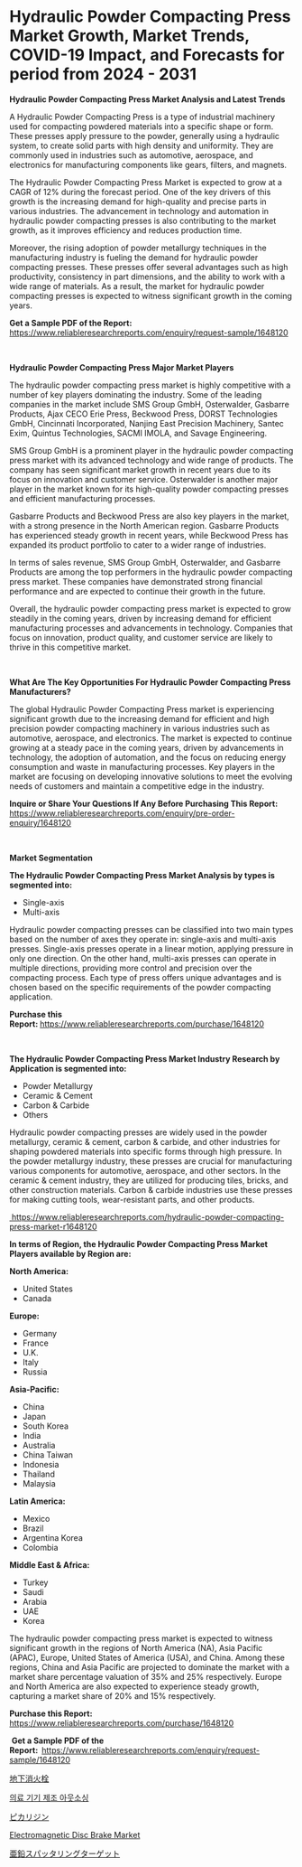 <p><h1>Hydraulic Powder Compacting Press Market Growth, Market Trends, COVID-19 Impact, and Forecasts for period from 2024 - 2031</h1></p><p><strong>Hydraulic Powder Compacting Press Market Analysis and Latest Trends</strong></p>
<p><p>A Hydraulic Powder Compacting Press is a type of industrial machinery used for compacting powdered materials into a specific shape or form. These presses apply pressure to the powder, generally using a hydraulic system, to create solid parts with high density and uniformity. They are commonly used in industries such as automotive, aerospace, and electronics for manufacturing components like gears, filters, and magnets.</p><p>The Hydraulic Powder Compacting Press Market is expected to grow at a CAGR of 12% during the forecast period. One of the key drivers of this growth is the increasing demand for high-quality and precise parts in various industries. The advancement in technology and automation in hydraulic powder compacting presses is also contributing to the market growth, as it improves efficiency and reduces production time.</p><p>Moreover, the rising adoption of powder metallurgy techniques in the manufacturing industry is fueling the demand for hydraulic powder compacting presses. These presses offer several advantages such as high productivity, consistency in part dimensions, and the ability to work with a wide range of materials. As a result, the market for hydraulic powder compacting presses is expected to witness significant growth in the coming years.</p></p>
<p><strong>Get a Sample PDF of the Report:&nbsp;</strong> <a href="https://www.reliableresearchreports.com/enquiry/request-sample/1648120">https://www.reliableresearchreports.com/enquiry/request-sample/1648120</a></p>
<p>&nbsp;</p>
<p><strong>Hydraulic Powder Compacting Press Major Market Players</strong></p>
<p><p>The hydraulic powder compacting press market is highly competitive with a number of key players dominating the industry. Some of the leading companies in the market include SMS Group GmbH, Osterwalder, Gasbarre Products, Ajax CECO Erie Press, Beckwood Press, DORST Technologies GmbH, Cincinnati Incorporated, Nanjing East Precision Machinery, Santec Exim, Quintus Technologies, SACMI IMOLA, and Savage Engineering.</p><p>SMS Group GmbH is a prominent player in the hydraulic powder compacting press market with its advanced technology and wide range of products. The company has seen significant market growth in recent years due to its focus on innovation and customer service. Osterwalder is another major player in the market known for its high-quality powder compacting presses and efficient manufacturing processes.</p><p>Gasbarre Products and Beckwood Press are also key players in the market, with a strong presence in the North American region. Gasbarre Products has experienced steady growth in recent years, while Beckwood Press has expanded its product portfolio to cater to a wider range of industries.</p><p>In terms of sales revenue, SMS Group GmbH, Osterwalder, and Gasbarre Products are among the top performers in the hydraulic powder compacting press market. These companies have demonstrated strong financial performance and are expected to continue their growth in the future.</p><p>Overall, the hydraulic powder compacting press market is expected to grow steadily in the coming years, driven by increasing demand for efficient manufacturing processes and advancements in technology. Companies that focus on innovation, product quality, and customer service are likely to thrive in this competitive market.</p></p>
<p>&nbsp;</p>
<p><strong>What Are The Key Opportunities For Hydraulic Powder Compacting Press Manufacturers?</strong></p>
<p><p>The global Hydraulic Powder Compacting Press market is experiencing significant growth due to the increasing demand for efficient and high precision powder compacting machinery in various industries such as automotive, aerospace, and electronics. The market is expected to continue growing at a steady pace in the coming years, driven by advancements in technology, the adoption of automation, and the focus on reducing energy consumption and waste in manufacturing processes. Key players in the market are focusing on developing innovative solutions to meet the evolving needs of customers and maintain a competitive edge in the industry.</p></p>
<p><strong>Inquire or Share Your Questions If Any Before Purchasing This Report:</strong> <a href="https://www.reliableresearchreports.com/enquiry/pre-order-enquiry/1648120">https://www.reliableresearchreports.com/enquiry/pre-order-enquiry/1648120</a></p>
<p>&nbsp;</p>
<p><strong>Market Segmentation</strong></p>
<p><strong>The Hydraulic Powder Compacting Press Market Analysis by types is segmented into:</strong></p>
<p><ul><li>Single-axis</li><li>Multi-axis</li></ul></p>
<p><p>Hydraulic powder compacting presses can be classified into two main types based on the number of axes they operate in: single-axis and multi-axis presses. Single-axis presses operate in a linear motion, applying pressure in only one direction. On the other hand, multi-axis presses can operate in multiple directions, providing more control and precision over the compacting process. Each type of press offers unique advantages and is chosen based on the specific requirements of the powder compacting application.</p></p>
<p><strong>Purchase this Report:&nbsp;</strong><a href="https://www.reliableresearchreports.com/purchase/1648120">https://www.reliableresearchreports.com/purchase/1648120</a></p>
<p>&nbsp;</p>
<p><strong>The Hydraulic Powder Compacting Press Market Industry Research by Application is segmented into:</strong></p>
<p><ul><li>Powder Metallurgy</li><li>Ceramic & Cement</li><li>Carbon & Carbide</li><li>Others</li></ul></p>
<p><p>Hydraulic powder compacting presses are widely used in the powder metallurgy, ceramic & cement, carbon & carbide, and other industries for shaping powdered materials into specific forms through high pressure. In the powder metallurgy industry, these presses are crucial for manufacturing various components for automotive, aerospace, and other sectors. In the ceramic & cement industry, they are utilized for producing tiles, bricks, and other construction materials. Carbon & carbide industries use these presses for making cutting tools, wear-resistant parts, and other products.</p></p>
<p><a href="https://www.reliableresearchreports.com/hydraulic-powder-compacting-press-market-r1648120">&nbsp;https://www.reliableresearchreports.com/hydraulic-powder-compacting-press-market-r1648120</a></p>
<p><strong>In terms of Region, the Hydraulic Powder Compacting Press Market Players available by Region are:</strong></p>
<p>
    <p> <strong> North America: </strong>
        <ul>
            <li>United States</li>
            <li>Canada</li>
        </ul>
        </p> 
    <p> <strong> Europe: </strong>
        <ul>
            <li>Germany</li>
            <li>France</li>
            <li>U.K.</li>
            <li>Italy</li>
            <li>Russia</li>
        </ul>
        </p> 
    <p> <strong> Asia-Pacific: </strong>
        <ul>
            <li>China</li>
            <li>Japan</li>
            <li>South Korea</li>
            <li>India</li>
            <li>Australia</li>
            <li>China Taiwan</li>
            <li>Indonesia</li>
            <li>Thailand</li>
            <li>Malaysia</li>
        </ul>
        </p> 
    <p> <strong> Latin America: </strong>
        <ul>
            <li>Mexico</li>
            <li>Brazil</li>
            <li>Argentina Korea</li>
            <li>Colombia</li>
        </ul>
        </p> 
    <p> <strong> Middle East & Africa: </strong>
        <ul>
            <li>Turkey</li>
            <li>Saudi</li>
            <li>Arabia</li>
            <li>UAE</li>
            <li>Korea</li>
        </ul>
    </p>
    </p>
<p><p>The hydraulic powder compacting press market is expected to witness significant growth in the regions of North America (NA), Asia Pacific (APAC), Europe, United States of America (USA), and China. Among these regions, China and Asia Pacific are projected to dominate the market with a market share percentage valuation of 35% and 25% respectively. Europe and North America are also expected to experience steady growth, capturing a market share of 20% and 15% respectively.</p></p>
<p><strong>Purchase this Report: </strong><a href="https://www.reliableresearchreports.com/purchase/1648120">https://www.reliableresearchreports.com/purchase/1648120</a></p>
<p>&nbsp;<strong>Get a Sample PDF of the Report:&nbsp;&nbsp;</strong><a href="https://www.reliableresearchreports.com/enquiry/request-sample/1648120">https://www.reliableresearchreports.com/enquiry/request-sample/1648120</a></p>
<p><strong></strong></p>
<p><p><a href="https://medium.com/@jonathanailey6577467/%E5%9C%B0%E4%B8%8B%E3%81%AE%E6%B6%88%E7%81%AB%E6%A0%93%E5%B8%82%E5%A0%B4%E3%81%AF-%E5%B8%82%E5%A0%B4%E3%82%B7%E3%82%A7%E3%82%A2-%E5%B8%82%E5%A0%B4%E3%83%88%E3%83%AC%E3%83%B3%E3%83%89-%E5%B8%82%E5%A0%B4%E6%88%90%E9%95%B7%E3%81%AB%E9%96%A2%E3%81%99%E3%82%8B%E6%83%85%E5%A0%B1%E3%82%92%E6%8F%90%E4%BE%9B%E3%81%97%E3%81%BE%E3%81%99-bd1693f44db1">地下消火栓</a></p><p><a href="https://medium.com/@anitabeatty2023_43986/%EC%9D%98%EB%A3%8C%EA%B8%B0%EA%B8%B0-%EC%A0%9C%EC%A1%B0-%EC%95%84%EC%9B%83%EC%86%8C%EC%8B%B1-%EC%8B%9C%EC%9E%A5-%EC%A1%B0%EC%82%AC-%EB%B3%B4%EA%B3%A0%EC%84%9C-2024%EB%85%84%EB%B6%80%ED%84%B0-2031%EB%85%84%EA%B9%8C%EC%A7%80%EC%9D%98-%EC%97%AD%EC%82%AC%EC%99%80-%EC%98%88%EC%B8%A1-6f8f2a65c0b7">의료 기기 제조 아웃소싱</a></p><p><a href="https://github.com/qwpelcjko9242629/Market-Research-Report-List-1/blob/main/803514436141.md">ピカリジン</a></p><p><a href="https://github.com/Angelnienowdseej3e45z3p8c/Market-Research-Report-List-2/blob/main/electromagnetic-disc-brake-market.md">Electromagnetic Disc Brake Market</a></p><p><a href="https://medium.com/@redsalmon1949/%E4%BA%9C%E9%89%9B%E3%82%B9%E3%83%91%E3%83%83%E3%82%BF%E3%83%AA%E3%83%B3%E3%82%B0%E3%82%BF%E3%83%BC%E3%82%B2%E3%83%83%E3%83%88%E5%B8%82%E5%A0%B4-2031%E5%B9%B4%E3%81%BE%E3%81%A7%E3%81%AE%E3%83%88%E3%83%AC%E3%83%B3%E3%83%89-%E4%BA%88%E6%B8%AC-%E7%AB%B6%E4%BA%89%E5%88%86%E6%9E%90-0bc1f2413345">亜鉛スパッタリングターゲット</a></p></p>